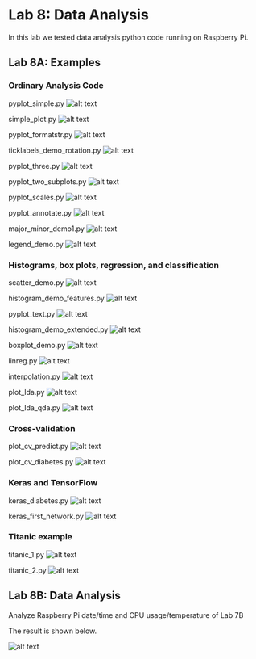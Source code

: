 # Lab 8: Data Analysis

In this lab we tested data analysis python code running on Raspberry Pi.


## Lab 8A: Examples

### Ordinary Analysis Code

pyplot_simple.py
![alt text](https://github.com/wastelander47/629IoT/blob/main/lab8/lab8-1.png)

simple_plot.py
![alt text](https://github.com/wastelander47/629IoT/blob/main/lab8/lab8-2.png)

pyplot_formatstr.py
![alt text](https://github.com/wastelander47/629IoT/blob/main/lab8/lab8-3.png)

ticklabels_demo_rotation.py
![alt text](https://github.com/wastelander47/629IoT/blob/main/lab8/lab8-4.png)

pyplot_three.py
![alt text](https://github.com/wastelander47/629IoT/blob/main/lab8/lab8-5.png)

pyplot_two_subplots.py
![alt text](https://github.com/wastelander47/629IoT/blob/main/lab8/lab8-6.png)

pyplot_scales.py
![alt text](https://github.com/wastelander47/629IoT/blob/main/lab8/lab8-7.png)

pyplot_annotate.py
![alt text](https://github.com/wastelander47/629IoT/blob/main/lab8/lab8-8.png)

major_minor_demo1.py
![alt text](https://github.com/wastelander47/629IoT/blob/main/lab8/lab8-9.png)

legend_demo.py
![alt text](https://github.com/wastelander47/629IoT/blob/main/lab8/lab8-10.png)


### Histograms, box plots, regression, and classification

scatter_demo.py
![alt text](https://github.com/wastelander47/629IoT/blob/main/lab8/lab8-11.png)

histogram_demo_features.py
![alt text](https://github.com/wastelander47/629IoT/blob/main/lab8/lab8-12.png)

pyplot_text.py
![alt text](https://github.com/wastelander47/629IoT/blob/main/lab8/lab8-13.png)

histogram_demo_extended.py
![alt text](https://github.com/wastelander47/629IoT/blob/main/lab8/lab8-14.png)

boxplot_demo.py
![alt text](https://github.com/wastelander47/629IoT/blob/main/lab8/lab8-15.png)

linreg.py
![alt text](https://github.com/wastelander47/629IoT/blob/main/lab8/lab8-16.png)

interpolation.py
![alt text](https://github.com/wastelander47/629IoT/blob/main/lab8/lab8-17.png)

plot_lda.py
![alt text](https://github.com/wastelander47/629IoT/blob/main/lab8/lab8-18.png)

plot_lda_qda.py
![alt text](https://github.com/wastelander47/629IoT/blob/main/lab8/lab8-19.png)


### Cross-validation

plot_cv_predict.py
![alt text](https://github.com/wastelander47/629IoT/blob/main/lab8/lab8-20.png)

plot_cv_diabetes.py
![alt text](https://github.com/wastelander47/629IoT/blob/main/lab8/lab8-21.png)


### Keras and TensorFlow

keras_diabetes.py
![alt text](https://github.com/wastelander47/629IoT/blob/main/lab8/lab8-22.png)

keras_first_network.py
![alt text](https://github.com/wastelander47/629IoT/blob/main/lab8/lab8-23.png)


### Titanic example

titanic_1.py
![alt text](https://github.com/wastelander47/629IoT/blob/main/lab8/lab8-24.png)

titanic_2.py
![alt text](https://github.com/wastelander47/629IoT/blob/main/lab8/lab8-25.png)


## Lab 8B: Data Analysis

Analyze Raspberry Pi date/time and CPU usage/temperature of Lab 7B

The result is shown below.

![alt text](https://github.com/wastelander47/629IoT/blob/main/lab8/lab8-26.png)

